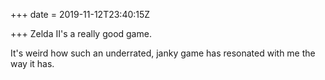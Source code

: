 +++
date = 2019-11-12T23:40:15Z

+++
Zelda II's a really good game.

It's weird how such an underrated, janky game has resonated with me the way it has.